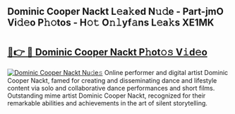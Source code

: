 ## Dominic Cooper Nackt L𝚎a𝚔ed N𝚞𝚍e - Part-jmO Vi𝚍𝚎o P𝚑𝚘tos - H𝚘𝚝 O𝚗𝚕yf𝚊ns L𝚎a𝚔s XE1MK

# <h2><a href="http://kf00cpg.oniu.top/?m=Dominic+Cooper+Nackt">🔗👉 🔴 Dominic Cooper Nackt P𝚑ot𝚘𝚜 V𝚒d𝚎o</a></h2>

[![Dominic Cooper Nackt Nu𝚍e𝚜](https://i.imgur.com/0qMVB7G.gif)](http://kf00cpg.oniu.top/?m=Dominic+Cooper+Nackt)
Online performer and digital artist Dominic Cooper Nackt, famed for creating and disseminating dance and lifestyle content via solo and collaborative dance performances and short films. Outstanding mime artist Dominic Cooper Nackt, recognized for their remarkable abilities and achievements in the art of silent storytelling.  
